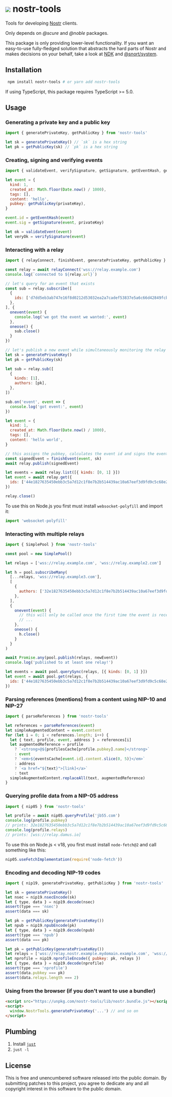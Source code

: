 # ![](https://img.shields.io/github/actions/workflow/status/nbd-wtf/nostr-tools/test.yml) nostr-tools

Tools for developing [Nostr](https://github.com/fiatjaf/nostr) clients.

Only depends on _@scure_ and _@noble_ packages.

This package is only providing lower-level functionality. If you want an easy-to-use fully-fledged solution that abstracts the hard parts of Nostr and makes decisions on your behalf, take a look at [NDK](https://github.com/nostr-dev-kit/ndk) and [@snort/system](https://www.npmjs.com/package/@snort/system).

## Installation

```bash
 npm install nostr-tools # or yarn add nostr-tools
```

If using TypeScript, this package requires TypeScript >= 5.0.

## Usage

### Generating a private key and a public key

```js
import { generatePrivateKey, getPublicKey } from 'nostr-tools'

let sk = generatePrivateKey() // `sk` is a hex string
let pk = getPublicKey(sk) // `pk` is a hex string
```

### Creating, signing and verifying events

```js
import { validateEvent, verifySignature, getSignature, getEventHash, getPublicKey } from 'nostr-tools'

let event = {
  kind: 1,
  created_at: Math.floor(Date.now() / 1000),
  tags: [],
  content: 'hello',
  pubkey: getPublicKey(privateKey),
}

event.id = getEventHash(event)
event.sig = getSignature(event, privateKey)

let ok = validateEvent(event)
let veryOk = verifySignature(event)
```

### Interacting with a relay

```js
import { relayConnect, finishEvent, generatePrivateKey, getPublicKey } from 'nostr-tools'

const relay = await relayConnect('wss://relay.example.com')
console.log(`connected to ${relay.url}`)

// let's query for an event that exists
const sub = relay.subscribe([
  {
    ids: ['d7dd5eb3ab747e16f8d0212d53032ea2a7cadef53837e5a6c66d42849fcb9027'],
  },
], {
  onevent(event) {
    console.log('we got the event we wanted:', event)
  },
  oneose() {
    sub.close()
  }
})

// let's publish a new event while simultaneously monitoring the relay for it
let sk = generatePrivateKey()
let pk = getPublicKey(sk)

let sub = relay.sub([
  {
    kinds: [1],
    authors: [pk],
  },
])

sub.on('event', event => {
  console.log('got event:', event)
})

let event = {
  kind: 1,
  created_at: Math.floor(Date.now() / 1000),
  tags: [],
  content: 'hello world',
}

// this assigns the pubkey, calculates the event id and signs the event in a single step
const signedEvent = finishEvent(event, sk)
await relay.publish(signedEvent)

let events = await relay.list([{ kinds: [0, 1] }])
let event = await relay.get({
  ids: ['44e1827635450ebb3c5a7d12c1f8e7b2b514439ac10a67eef3d9fd9c5c68e245'],
})

relay.close()
```

To use this on Node.js you first must install `websocket-polyfill` and import it:

```js
import 'websocket-polyfill'
```

### Interacting with multiple relays

```js
import { SimplePool } from 'nostr-tools'

const pool = new SimplePool()

let relays = ['wss://relay.example.com', 'wss://relay.example2.com']

let h = pool.subscribeMany(
  [...relays, 'wss://relay.example3.com'],
  [
    {
      authors: ['32e1827635450ebb3c5a7d12c1f8e7b2b514439ac10a67eef3d9fd9c5c68e245'],
    },
  ],
  {
    onevent(event) {
      // this will only be called once the first time the event is received
      // ...
    },
    oneose() {
      h.close()
    }
  }
)

await Promise.any(pool.publish(relays, newEvent))
console.log('published to at least one relay!')

let events = await pool.querySync(relays, [{ kinds: [0, 1] }])
let event = await pool.get(relays, {
  ids: ['44e1827635450ebb3c5a7d12c1f8e7b2b514439ac10a67eef3d9fd9c5c68e245'],
})
```

### Parsing references (mentions) from a content using NIP-10 and NIP-27

```js
import { parseReferences } from 'nostr-tools'

let references = parseReferences(event)
let simpleAugmentedContent = event.content
for (let i = 0; i < references.length; i++) {
  let { text, profile, event, address } = references[i]
  let augmentedReference = profile
    ? `<strong>@${profilesCache[profile.pubkey].name}</strong>`
    : event
    ? `<em>${eventsCache[event.id].content.slice(0, 5)}</em>`
    : address
    ? `<a href="${text}">[link]</a>`
    : text
  simpleAugmentedContent.replaceAll(text, augmentedReference)
}
```

### Querying profile data from a NIP-05 address

```js
import { nip05 } from 'nostr-tools'

let profile = await nip05.queryProfile('jb55.com')
console.log(profile.pubkey)
// prints: 32e1827635450ebb3c5a7d12c1f8e7b2b514439ac10a67eef3d9fd9c5c68e245
console.log(profile.relays)
// prints: [wss://relay.damus.io]
```

To use this on Node.js < v18, you first must install `node-fetch@2` and call something like this:

```js
nip05.useFetchImplementation(require('node-fetch'))
```

### Encoding and decoding NIP-19 codes

```js
import { nip19, generatePrivateKey, getPublicKey } from 'nostr-tools'

let sk = generatePrivateKey()
let nsec = nip19.nsecEncode(sk)
let { type, data } = nip19.decode(nsec)
assert(type === 'nsec')
assert(data === sk)

let pk = getPublicKey(generatePrivateKey())
let npub = nip19.npubEncode(pk)
let { type, data } = nip19.decode(npub)
assert(type === 'npub')
assert(data === pk)

let pk = getPublicKey(generatePrivateKey())
let relays = ['wss://relay.nostr.example.mydomain.example.com', 'wss://nostr.banana.com']
let nprofile = nip19.nprofileEncode({ pubkey: pk, relays })
let { type, data } = nip19.decode(nprofile)
assert(type === 'nprofile')
assert(data.pubkey === pk)
assert(data.relays.length === 2)
```

### Using from the browser (if you don't want to use a bundler)

```html
<script src="https://unpkg.com/nostr-tools/lib/nostr.bundle.js"></script>
<script>
  window.NostrTools.generatePrivateKey('...') // and so on
</script>
```

## Plumbing

1. Install [`just`](https://just.systems/)
2. `just -l`

## License

This is free and unencumbered software released into the public domain. By submitting patches to this project, you agree to dedicate any and all copyright interest in this software to the public domain.
